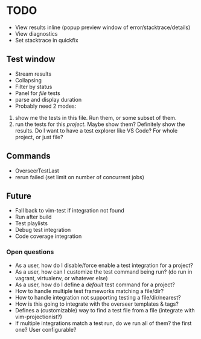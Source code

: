 # TODO

- View results inline (popup preview window of error/stacktrace/details)
- View diagnostics
- Set stacktrace in quickfix

## Test window

- Stream results
- Collapsing
- Filter by status
- Panel for _file_ tests
- parse and display duration
- Probably need 2 modes:

1. show me the tests in this file. Run them, or some subset of them.
2. run the tests for this _project_. Maybe show them? Definitely show the results.
   Do I want to have a test explorer like VS Code? For whole project, or just file?

## Commands

- OverseerTestLast
- rerun failed (set limit on number of concurrent jobs)

## Future

- Fall back to vim-test if integration not found
- Run after build
- Test playlists
- Debug test integration
- Code coverage integration

### Open questions

- As a user, how do I disable/force enable a test integration for a project?
- As a user, how can I customize the test command being run? (do run in vagrant, virtualenv, or whatever else)
- As a user, how do I define a _default_ test command for a project?
- How to handle multiple test frameworks matching a file/dir?
- How to handle integration not supporting testing a file/dir/nearest?
- How is this going to integrate with the overseer templates & tags?
- Defines a (customizable) way to find a test file from a file (integrate with vim-projectionist?)
- If multiple integrations match a test run, do we run all of them? the first one? User configurable?
